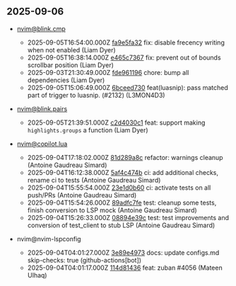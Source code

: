 ## 2025-09-06

* nvim@blink.cmp
  - 2025-09-05T16:54:00.000Z [fa9e5fa32](https://github.com/Saghen/blink.cmp/commit/fa9e5fa324f8a721a562a7baeba35a0da44ec651) fix: disable frecency writing when not enabled (Liam Dyer)
  - 2025-09-05T16:38:14.000Z [e465c7367](https://github.com/Saghen/blink.cmp/commit/e465c73674fb5fd3ecb7d0dabec195a4a929ee11) fix: prevent out of bounds scrollbar position (Liam Dyer)
  - 2025-09-03T21:30:49.000Z [fde961196](https://github.com/Saghen/blink.cmp/commit/fde9611960977f996cfa158de1ee1afd76713954) chore: bump all dependencies (Liam Dyer)
  - 2025-09-05T15:06:49.000Z [6bceed730](https://github.com/Saghen/blink.cmp/commit/6bceed730e61fb36142ee6ff27358453f324453d) feat(luasnip): pass matched part of trigger to luasnip. (#2132) (L3MON4D3)

* nvim@blink.pairs
  - 2025-09-05T21:39:51.000Z [c2d4030c1](https://github.com/Saghen/blink.pairs/commit/c2d4030c10e6628de159cbac79a32a70ad746290) feat: support making `highlights.groups` a function (Liam Dyer)

* nvim@copilot.lua
  - 2025-09-04T17:18:02.000Z [81d289a8c](https://github.com/zbirenbaum/copilot.lua/commit/81d289a8ce5d4ee1dea9b1c8ee4ac376b2e27a5f) refactor: warnings cleanup (Antoine Gaudreau Simard)
  - 2025-09-04T16:12:38.000Z [5af4c474b](https://github.com/zbirenbaum/copilot.lua/commit/5af4c474b6868abe02799c48ef9b4a06d9151643) ci: add additional checks, rename ci to tests (Antoine Gaudreau Simard)
  - 2025-09-04T15:55:54.000Z [23e1d0b60](https://github.com/zbirenbaum/copilot.lua/commit/23e1d0b6095a6598dbb608a37b47bbb3417c47c0) ci: activate tests on all push/PRs (Antoine Gaudreau Simard)
  - 2025-09-04T15:54:26.000Z [89adfc7fe](https://github.com/zbirenbaum/copilot.lua/commit/89adfc7fe5b0267ab5a8f3d18c34dcb60540f8ed) test: cleanup some tests, finish conversion to LSP mock (Antoine Gaudreau Simard)
  - 2025-09-04T15:26:33.000Z [08894e39c](https://github.com/zbirenbaum/copilot.lua/commit/08894e39c6d4f77256e98a5898356e71a54e1e1c) test: test improvements and conversion of test_client to stub LSP (Antoine Gaudreau Simard)

* nvim@nvim-lspconfig
  - 2025-09-04T04:01:27.000Z [3e89e4973](https://github.com/neovim/nvim-lspconfig/commit/3e89e4973d784e1c966517e528b3a30395403fa7) docs: update configs.md skip-checks: true (github-actions[bot])
  - 2025-09-04T04:01:17.000Z [114d81436](https://github.com/neovim/nvim-lspconfig/commit/114d814365e9e73c3934ef07c5cd31c8deb6c2c5) feat: zuban #4056 (Mateen Ulhaq)